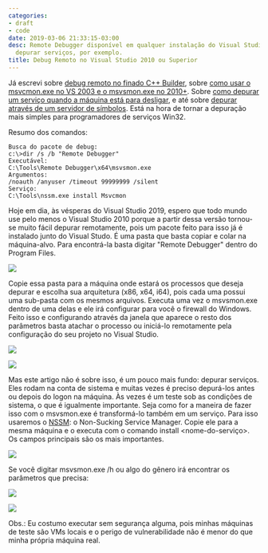 ```yaml
---
categories:
- draft
- code
date: 2019-03-06 21:33:15-03:00
desc: Remote Debugger disponível em qualquer instalação do Visual Studio. Use-o para
  depurar serviços, por exemplo.
title: Debug Remoto no Visual Studio 2010 ou Superior
---
```


Já escrevi sobre [debug remoto no finado C++ Builder](/debug-remoto-no-c-builder), sobre [como usar o msvcmon.exe no VS 2003 e o msvsmon.exe no 2010+](/debugger-remoto-do-visual-studio). Sobre [como depurar um serviço quando a máquina está para desligar](/depurando-ate-o-ultimo-segundo), e até sobre [depurar através de um servidor de símbolos](/depurando-ate-o-fim-do-mundo-e-de-volta-de-novo-source-server-com-github). Está na hora de tornar a depuração mais simples para programadores de serviços Win32.

Resumo dos comandos:

```
Busca do pacote de debug:
c:\>dir /s /b "Remote Debugger"
Executável:
C:\Tools\Remote Debugger\x64\msvsmon.exe
Argumentos:
/noauth /anyuser /timeout 99999999 /silent
Serviço:
C:\Tools\nssm.exe install Msvcmon
```

Hoje em dia, às vésperas do Visual Studio 2019, espero que todo mundo use pelo menos o Visual Studio 2010 porque a partir dessa versão tornou-se muito fácil depurar remotamente, pois um pacote feito para isso já é instalado junto do Visual Studo. É uma pasta que basta copiar e colar na máquina-alvo. Para encontrá-la basta digitar "Remote Debugger" dentro do Program Files.

![](https://i.imgur.com/bE6YxtY.png)

Copie essa pasta para a máquina onde estará os processos que deseja depurar e escolha sua arquitetura (x86, x64, i64), pois cada uma possui uma sub-pasta com os mesmos arquivos. Executa uma vez o msvsmon.exe dentro de uma delas e ele irá configurar para você o firewall do Windows. Feito isso e configurando através da janela que aparece o resto dos parâmetros basta atachar o processo ou iniciá-lo remotamente pela configuração do seu projeto no Visual Studio.

![](https://i.imgur.com/hjjz55J.png)

![](https://i.imgur.com/bA4u3NZ.png)

Mas este artigo não é sobre isso, é um pouco mais fundo: depurar serviços. Eles rodam na conta de sistema e muitas vezes é preciso depurá-los antes ou depois do logon na máquina. Às vezes é um teste sob as condições de sistema, o que é igualmente importante. Seja como for a maneira de fazer isso com o msvsmon.exe é transformá-lo também em um serviço. Para isso usaremos o [NSSM](https://nssm.cc/): o Non-Sucking Service Manager. Copie ele para a mesma máquina e o executa com o comando install <nome-do-serviço>. Os campos principais são os mais importantes.

![](https://i.imgur.com/bU6sq33.png)

Se você digitar msvsmon.exe /h ou algo do gênero irá encontrar os parâmetros que precisa:

![](https://i.imgur.com/4uyf5t7.png)

![](https://i.imgur.com/yEpsIR5.png)

Obs.: Eu costumo executar sem segurança alguma, pois minhas máquinas de teste são VMs locais e o perigo de vulnerabilidade não é menor do que minha própria máquina real.